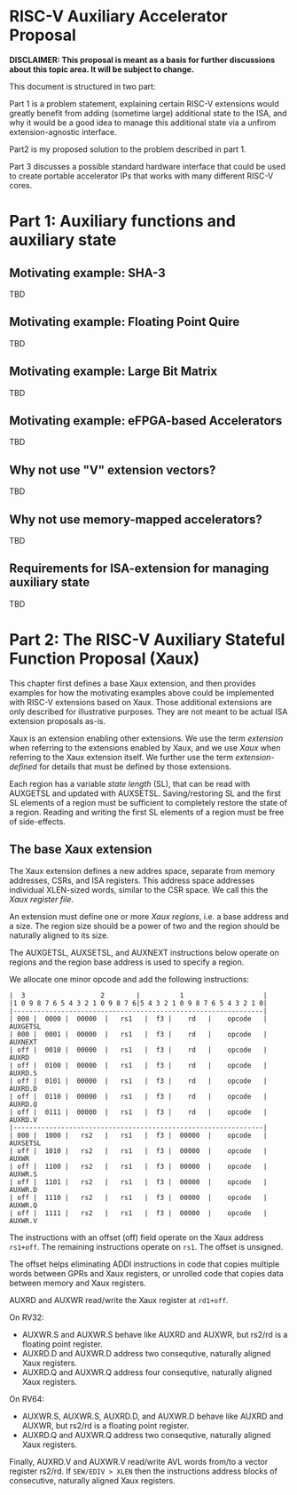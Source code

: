 RISC-V Auxiliary Accelerator Proposal
=====================================

**DISCLAIMER: This proposal is meant as a basis for further discussions about
this topic area. It will be subject to change.**

This document is structured in two part:

Part 1 is a problem statement, explaining certain RISC-V extensions would
greatly benefit from adding (sometime large) additional state to the ISA, and
why it would be a good idea to manage this additional state via a unfirom
extension-agnostic interface.

Part2 is my proposed solution to the problem described in part 1.

Part 3 discusses a possible standard hardware interface that could be used to
create portable accelerator IPs that works with many different RISC-V cores.


Part 1: Auxiliary functions and auxiliary state
===============================================

Motivating example: SHA-3
-------------------------

TBD

Motivating example: Floating Point Quire
----------------------------------------

TBD

Motivating example: Large Bit Matrix
------------------------------------

TBD

Motivating example: eFPGA-based Accelerators
--------------------------------------------

TBD

Why not use "V" extension vectors?
----------------------------------

TBD

Why not use memory-mapped accelerators?
---------------------------------------

TBD

Requirements for ISA-extension for managing auxiliary state
-----------------------------------------------------------

TBD


Part 2: The RISC-V Auxiliary Stateful Function Proposal (Xaux)
==============================================================

This chapter first defines a base Xaux extension, and then provides examples
for how the motivating examples above could be implemented with RISC-V
extensions based on Xaux. Those additional extensions are only described
for illustrative purposes. They are not meant to be actual ISA extension
proposals as-is.

Xaux is an extension enabling other extensions. We use the term *extension*
when referring to the extensions enabled by Xaux, and we use *Xaux* when
referring to the Xaux extension itself. We further use the term
*extension-defined* for details that must be defined by those extensions.

Each region has a variable *state length* (SL), that can be read with AUXGETSL
and updated with AUXSETSL. Saving/restoring SL and the first SL elements of a
region must be sufficient to completely restore the state of a region. Reading
and writing the first SL elements of a region must be free of side-effects.

The base Xaux extension
-----------------------

The Xaux extension defines a new addres space, separate from memory addresses,
CSRs, and ISA registers. This address space addresses individual XLEN-sized
words, similar to the CSR space. We call this the *Xaux register file*.

An extension must define one or more *Xaux regions*, i.e. a base address and a
size. The region size should be a power of two and the region should be
naturally aligned to its size.

The AUXGETSL, AUXSETSL, and AUXNEXT instructions below operate on regions
and the region base address is used to specify a region.

We allocate one minor opcode and add the following instructions:

    |  3                   2        |          1                    |
    |1 0 9 8 7 6 5 4 3 2 1 0 9 8 7 6|5 4 3 2 1 0 9 8 7 6 5 4 3 2 1 0|
    |---------------------------------------------------------------|
    | 000 |  0000 |  00000  |   rs1   |  f3 |    rd   |    opcode   | AUXGETSL
    | 000 |  0001 |  00000  |   rs1   |  f3 |    rd   |    opcode   | AUXNEXT
    | off |  0010 |  00000  |   rs1   |  f3 |    rd   |    opcode   | AUXRD
    | off |  0100 |  00000  |   rs1   |  f3 |    rd   |    opcode   | AUXRD.S
    | off |  0101 |  00000  |   rs1   |  f3 |    rd   |    opcode   | AUXRD.D
    | off |  0110 |  00000  |   rs1   |  f3 |    rd   |    opcode   | AUXRD.Q
    | off |  0111 |  00000  |   rs1   |  f3 |    rd   |    opcode   | AUXRD.V
    |---------------------------------------------------------------|
    | 000 |  1000 |   rs2   |   rs1   |  f3 |  00000  |    opcode   | AUXSETSL
    | off |  1010 |   rs2   |   rs1   |  f3 |  00000  |    opcode   | AUXWR
    | off |  1100 |   rs2   |   rs1   |  f3 |  00000  |    opcode   | AUXWR.S
    | off |  1101 |   rs2   |   rs1   |  f3 |  00000  |    opcode   | AUXWR.D
    | off |  1110 |   rs2   |   rs1   |  f3 |  00000  |    opcode   | AUXWR.Q
    | off |  1111 |   rs2   |   rs1   |  f3 |  00000  |    opcode   | AUXWR.V

The instructions with an offset (off) field operate on the Xaux address
`rs1+off`. The remaining instructions operate on `rs1`. The offset is unsigned.

The offset helps eliminating ADDI instructions in code that copies multiple
words between GPRs and Xaux registers, or unrolled code that copies data
between memory and Xaux registers.

AUXRD and AUXWR read/write the Xaux register at `rd1+off`.

On RV32:
- AUXWR.S and AUXWR.S behave like AUXRD and AUXWR, but rs2/rd is a floating point
  register.
- AUXRD.D and AUXWR.D address two consequtive, naturally aligned Xaux registers.
- AUXRD.Q and AUXWR.Q address four consequtive, naturally aligned Xaux registers.

On RV64:
- AUXWR.S, AUXWR.S, AUXRD.D, and AUXWR.D behave like AUXRD and AUXWR, but rs2/rd
  is a floating point register.
- AUXRD.Q and AUXWR.Q address two consequtive, naturally aligned Xaux registers.

Finally, AUXRD.V and AUXWR.V read/write AVL words from/to a vector register
rs2/rd.  If `SEW/EDIV > XLEN` then the instructions address blocks of
consecutive, naturally aligned Xaux registers.
